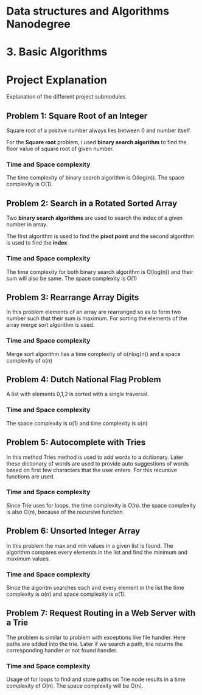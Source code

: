 # Data structures and Algorithms Nanodegree

# 3. Basic Algorithms

# Project Explanation
Explanation of the different project submodules

## Problem 1: Square Root of an Integer
Square root of a positve number always lies between 0 and number itself.

For the __Square root__ problem, i used __binary search algorithm__ to find the floor value of square root of given number.

### Time and Space complexity

The time complexity of binary search algorithm is O(log(n)). The space complexity is O(1).

## Problem 2: Search in a Rotated Sorted Array
Two __binary search algorithms__ are used to search the index of a given number in array.

The first algorithm is used to find the __pivot point__ and the second algorithm is used to find the __index__.

### Time and Space complexity
The time complexity for both binary search algorithm is O(log(n)) and their sum will also be same. The space complexity is O(1)

## Problem 3: Rearrange Array Digits

In this problem elements of an array are rearranged so as to form two number such that their sum is maximum. For sorting the elements of the array merge sort algorithm is used.

### Time and Space complexity
Merge sort algorithm has a time complexity of o(nlog(n)) and a space complexity of o(n)

## Problem 4: Dutch National Flag Problem
A list with elements 0,1,2 is sorted with a single traversal.

### Time and Space complexity
The space complexity is o(1) and time complexity is o(n)

## Problem 5: Autocomplete with Tries
In this method Tries method is used to add words to a dcitionary. Later these dictionary of words are used to provide auto suggestions of words based on first few characters that the user enters. For this recursive functions are used.

### Time and Space complexity
Since Trie uses for loops, the time complexity is O(n). the space complexity is also O(n), because of the recursive function. 

## Problem 6: Unsorted Integer Array

In this problem the max and min values in a given list is found. The algorithm compares every elements in the list and find the minimum and maximum values.

### Time and Space complexity
Since the algoritm searches each and every element in the list the time complexity is o(n) and space complexity is o(1).

## Problem 7: Request Routing in a Web Server with a Trie
The problem is similar to problem with exceptions like file handler. Here paths are added into the trie. Later if we search a path, trie returns the corresponding handler or not found handler.

### Time and Space complexity
Usage of for loops to find and store paths on Trie node results in a time complexity of O(n). The space complexity will be O(n).
